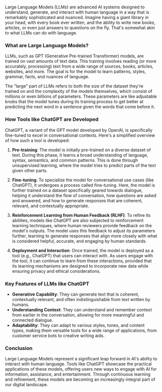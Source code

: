 Large Language Models (LLMs) are advanced AI systems designed to understand, generate, and interact with human language in a way that is remarkably sophisticated and nuanced. Imagine having a giant library in your head, with every book ever written, and the ability to write new books, articles, or even just answers to questions on the fly. That's somewhat akin to what LLMs can do with language.

### What are Large Language Models?

LLMs, such as GPT (Generative Pre-trained Transformer) models, are trained on vast amounts of text data. This training involves reading (or more accurately, processing) text from a wide range of sources,  books, articles, websites, and more. The goal is for the model to learn patterns, styles, grammar, facts, and nuances of language.

The "large" part of LLMs refers to both the size of the dataset they're trained on and the complexity of the models themselves, which consist of millions or even billions of parameters. These parameters are like adjustable knobs that the model tunes during its training process to get better at predicting the next word in a sentence given the words that come before it.

### How Tools like ChatGPT are Developed

ChatGPT, a variant of the GPT model developed by OpenAI, is specifically fine-tuned to excel in conversational contexts. Here's a simplified overview of how such a tool is developed:

1. **Pre-training**: The model is initially pre-trained on a diverse dataset of text. During this phase, it learns a broad understanding of language,  syntax, semantics, and common patterns. This is done through unsupervised learning, where the model tries to predict parts of the text given other parts.

2. **Fine-tuning**: To specialize the model for conversational use cases (like ChatGPT), it undergoes a process called fine-tuning. Here, the model is further trained on a dataset specifically geared towards dialogue, helping it understand the flow of conversation, how questions are asked and answered, and how to generate responses that are coherent, relevant, and contextually appropriate.

3. **Reinforcement Learning from Human Feedback (RLHF)**: To refine its abilities, models like ChatGPT are also subjected to reinforcement learning techniques, where human reviewers provide feedback on the model's outputs. The model uses this feedback to adjust its parameters further, learning to generate responses that align more closely with what is considered helpful, accurate, and engaging by human standards.

4. **Deployment and Interaction**: Once trained, the model is deployed as a tool (e.g., ChatGPT) that users can interact with. As users engage with the tool, it can continue to learn from these interactions, provided that its learning mechanisms are designed to incorporate new data while ensuring privacy and ethical considerations.

### Key Features of LLMs like ChatGPT

- **Generative Capability**: They can generate text that is coherent, contextually relevant, and often indistinguishable from text written by humans.
- **Understanding Context**: They can understand and remember context from earlier in the conversation, allowing for more meaningful and connected dialogue.
- **Adaptability**: They can adapt to various styles, tones, and content types, making them versatile tools for a wide range of applications, from customer service bots to creative writing aids.

### Conclusion

Large Language Models represent a significant leap forward in AI's ability to interact with human language. Tools like ChatGPT showcase the practical applications of these models, offering users new ways to engage with AI for information, assistance, and entertainment. Through continuous learning and refinement, these models are becoming an increasingly integral part of our digital landscape.
